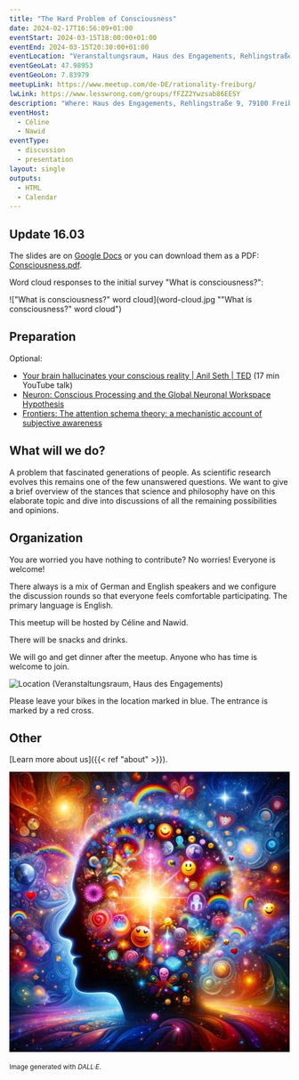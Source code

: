 ```yaml
---
title: "The Hard Problem of Consciousness"
date: 2024-02-17T16:56:09+01:00
eventStart: 2024-03-15T18:00:00+01:00
eventEnd: 2024-03-15T20:30:00+01:00
eventLocation: "Veranstaltungsraum, Haus des Engagements, Rehlingstraße 9, 79100 Freiburg"
eventGeoLat: 47.98953
eventGeoLon: 7.83979
meetupLink: https://www.meetup.com/de-DE/rationality-freiburg/
lwLink: https://www.lesswrong.com/groups/fFZZ2Ywzsab86EESY
description: "Where: Haus des Engagements, Rehlingstraße 9, 79100 Freiburg. When: Friday, March 15th 2024 at 18:00 hours CET."
eventHost:
  - Céline
  - Nawid
eventType:
  - discussion
  - presentation
layout: single
outputs:
  - HTML
  - Calendar
---
```


## Update 16.03

The slides are on [Google
Docs](https://docs.google.com/presentation/d/1qKKtagQnc8LUqZIFzGfdpeyomBYZK_WU4PpZiKb8DEk/edit#slide=id.g2c29e2b20bb_0_1)
or you can download them as a PDF: [Consciousness.pdf](Consciousness.pdf).

Word cloud responses to the initial survey "What is consciousness?":

!["What is consciousness?" word cloud](word-cloud.jpg ""What is consciousness?" word cloud")


## Preparation

Optional:

* [Your brain hallucinates your conscious reality | Anil Seth |
  TED](https://youtu.be/lyu7v7nWzfo) (17 min YouTube talk)
* [Neuron: Conscious Processing and the Global Neuronal Workspace
Hypothesis](https://www.cell.com/neuron/pdf/S0896-6273(20)30052-0.pdf)
* [Frontiers: The attention schema theory: a mechanistic account of subjective
awareness](https://www.frontiersin.org/journals/psychology/articles/10.3389/fpsyg.2015.00500/full?source=post_page---------------------------)


## What will we do?

A problem that fascinated generations of people. As scientific research evolves
this remains one of the few unanswered questions. We want to give a brief
overview of the stances that science and philosophy have on this elaborate
topic and dive into discussions of all the remaining possibilities and
opinions.


## Organization

You are worried you have nothing to contribute? No worries! Everyone is
welcome!

There always is a mix of German and English speakers and we configure the
discussion rounds so that everyone feels comfortable participating. The primary
language is English.

This meetup will be hosted by Céline and Nawid.

There will be snacks and drinks.

We will go and get dinner after the meetup. Anyone who has time is welcome to
join.

![Location (Veranstaltungsraum, Haus des Engagements)](/images/hde-new-building.png)

Please leave your bikes in the location marked in blue. The entrance is marked
by a red cross.


## Other

[Learn more about us]({{< ref "about" >}}).

![Abstract representation of the complexity of human thought](cover.webp "Abstract representation of the complexity of human thought")

<small>Image generated with _DALL·E_.</small>
